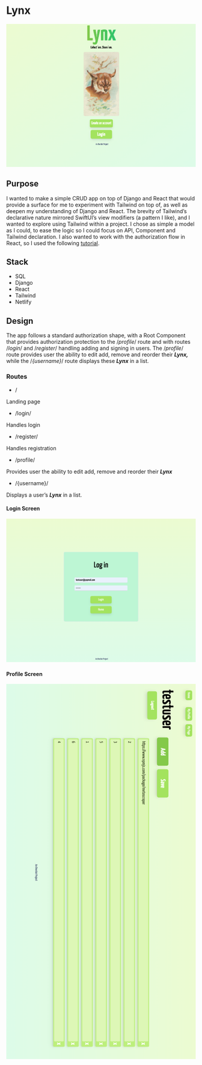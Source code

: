 # Lynx

![photo of the home screen](https://github.com/jpknwls/Lynx/blob/main/include/lynx-home.png?raw=true)


## Purpose

I wanted to make a simple CRUD app on top of Django and React that would provide a surface for me to experiment with Tailwind on top of, as well as deepen my understanding of Django and React. The brevity of Tailwind’s declarative nature mirrored SwiftUI’s view modifiers (a pattern I like), and I wanted to explore using Tailwind within a project. I chose as simple a model as I could, to ease the logic so I could focus on API, Component and Tailwind declaration. I also wanted to work with the authorization flow in React, so I used the following [tutorial](https://dev.to/koladev/django-rest-authentication-cmh).

## Stack

- SQL
- Django
- React
- Tailwind
- Netlify

## Design

The app follows a standard authorization shape, with a Root Component that provides authorization protection to the /*profile*/ route and with routes /*login*/ and /*register*/ handling adding and signing in users. The /*profile*/ route provides user the ability to edit add, remove and reorder their ***Lynx,*** while the /*{username}*/ route displays these ***Lynx*** in a list. 

### Routes

- /

Landing page

- /login/

Handles login

- /register/

Handles registration

- /profile/

Provides user the ability to edit add, remove and reorder their ***Lynx***

- /{username}/

Displays a user’s ***Lynx*** in a list.

#### Login Screen
![photo of the login screen](https://github.com/jpknwls/Lynx/blob/main/include/lynx-login.png?raw=true)
#### Profile Screen
![photo of the profile screen](https://github.com/jpknwls/Lynx/blob/main/include/lynx-profile.png?raw=true)
